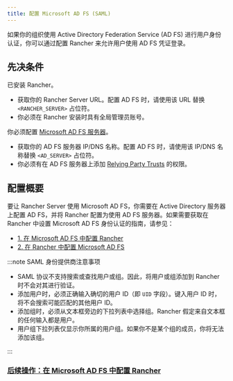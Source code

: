 ```yaml
---
title: 配置 Microsoft AD FS (SAML)
---
```


<head>
  <link rel="canonical" href="https://ranchermanager.docs.rancher.com/how-to-guides/new-user-guides/authentication-permissions-and-global-configuration/configure-microsoft-ad-federation-service-saml"/>
</head>

如果你的组织使用 Active Directory Federation Service (AD FS) 进行用户身份认证，你可以通过配置 Rancher 来允许用户使用 AD FS 凭证登录。

## 先决条件

已安装 Rancher。

- 获取你的 Rancher Server URL。配置 AD FS 时，请使用该 URL 替换 `<RANCHER_SERVER>` 占位符。
- 你必须在 Rancher 安装时具有全局管理员账号。

你必须配置 [Microsoft AD FS 服务器](https://docs.microsoft.com/en-us/windows-server/identity/active-directory-federation-services)。

- 获取你的 AD FS 服务器 IP/DNS 名称。配置 AD FS 时，请使用该 IP/DNS 名称替换 `<AD_SERVER>` 占位符。
- 你必须有在 AD FS 服务器上添加 [Relying Party Trusts](https://docs.microsoft.com/en-us/windows-server/identity/ad-fs/operations/create-a-relying-party-trust) 的权限。

## 配置概要

要让 Rancher Server 使用 Microsoft AD FS，你需要在 Active Directory 服务器上配置 AD FS，并将 Rancher 配置为使用 AD FS 服务器。如果需要获取在 Rancher 中设置 Microsoft AD FS 身份认证的指南，请参见：

- [1. 在 Microsoft AD FS 中配置 Rancher](configure-ms-adfs-for-rancher.md)
- [2. 在 Rancher 中配置 Microsoft AD FS](configure-rancher-for-ms-adfs.md)

:::note SAML 身份提供商注意事项

- SAML 协议不支持搜索或查找用户或组。因此，将用户或组添加到 Rancher 时不会对其进行验证。
- 添加用户时，必须正确输入确切的用户 ID（即 `UID` 字段）。键入用户 ID 时，将不会搜索可能匹配的其他用户 ID。
- 添加组时，必须从文本框旁边的下拉列表中选择组。Rancher 假定来自文本框的任何输入都是用户。
- 用户组下拉列表仅显示你所属的用户组。如果你不是某个组的成员，你将无法添加该组。

:::

### [后续操作：在 Microsoft AD FS 中配置 Rancher](configure-ms-adfs-for-rancher.md)
